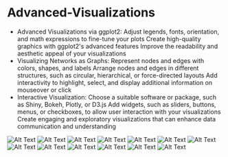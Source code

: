 # Advanced-Visualizations

 - Advanced Visualizations via ggplot2:
Adjust legends, fonts, orientation, and math expressions to fine-tune your plots
Create high-quality graphics with ggplot2's advanced features
Improve the readability and aesthetic appeal of your visualizations
 - Visualizing Networks as Graphs:
Represent nodes and edges with colors, shapes, and labels
Arrange nodes and edges in different structures, such as circular, hierarchical, or force-directed layouts
Add interactivity to highlight, select, and display additional information on mouseover or click
 - Interactive Visualization:
Choose a suitable software or package, such as Shiny, Bokeh, Plotly, or D3.js
Add widgets, such as sliders, buttons, menus, or checkboxes, to allow user interaction with your visualizations
Create engaging and exploratory visualizations that can enhance data communication and understanding

![Alt Text](https://github.com/Jennnnnnn8133/Advanced-Visualizations/blob/9f4501788b6b67b121b850210956024ce6d60963/Stat%20437%20HW2pdf-01.png)
![Alt Text](https://github.com/Jennnnnnn8133/Advanced-Visualizations/blob/948de60bb670499ad7842fd2572bf3a489cb180c/Stat%20437%20HW2pdf-02.png)
![Alt Text](https://github.com/Jennnnnnn8133/Advanced-Visualizations/blob/948de60bb670499ad7842fd2572bf3a489cb180c/Stat%20437%20HW2pdf-03.png)
![Alt Text](https://github.com/Jennnnnnn8133/Advanced-Visualizations/blob/948de60bb670499ad7842fd2572bf3a489cb180c/Stat%20437%20HW2pdf-04.png)
![Alt Text](https://github.com/Jennnnnnn8133/Advanced-Visualizations/blob/948de60bb670499ad7842fd2572bf3a489cb180c/Stat%20437%20HW2pdf-05.png)
![Alt Text](https://github.com/Jennnnnnn8133/Advanced-Visualizations/blob/948de60bb670499ad7842fd2572bf3a489cb180c/Stat%20437%20HW2pdf-06.png)
![Alt Text](https://github.com/Jennnnnnn8133/Advanced-Visualizations/blob/948de60bb670499ad7842fd2572bf3a489cb180c/Stat%20437%20HW2pdf-07.png)
![Alt Text](https://github.com/Jennnnnnn8133/Advanced-Visualizations/blob/948de60bb670499ad7842fd2572bf3a489cb180c/Stat%20437%20HW2pdf-08.png)
![Alt Text](https://github.com/Jennnnnnn8133/Advanced-Visualizations/blob/948de60bb670499ad7842fd2572bf3a489cb180c/Stat%20437%20HW2pdf-09.png)
![Alt Text](https://github.com/Jennnnnnn8133/Advanced-Visualizations/blob/948de60bb670499ad7842fd2572bf3a489cb180c/Stat%20437%20HW2pdf-10.png)
![Alt Text](https://github.com/Jennnnnnn8133/Advanced-Visualizations/blob/948de60bb670499ad7842fd2572bf3a489cb180c/Stat%20437%20HW2pdf-11.png)
![Alt Text](https://github.com/Jennnnnnn8133/Advanced-Visualizations/blob/948de60bb670499ad7842fd2572bf3a489cb180c/Stat%20437%20HW2pdf-12.png)
![Alt Text](https://github.com/Jennnnnnn8133/Advanced-Visualizations/blob/948de60bb670499ad7842fd2572bf3a489cb180c/Stat%20437%20HW2pdf-13.png)
